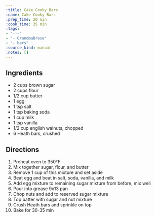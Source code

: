 ```yaml
---
:title: Cake Cooky Bars
:name: Cake Cooky Bars
:prep_time: 20 min
:cook_time: 35 min
:tags:
- "---"
- "- GrandmaBrose"
- "- bars"
:source_kind: manual
:notes: []
---
```


## Ingredients
- 2 cups brown sugar
- 2 cups flour
- 1/2 cup butter
- 1 egg
- 1 tsp salt
- 1 tsp baking soda
- 1 cup milk
- 1 tsp vanilla
- 1/2 cup english walnuts, chopped
- 6 Heath bars, crushed


## Directions
1. Preheat oven to 350°F
2. Mix together sugar, flour, and butter
3. Remove 1 cup of this mixture and set aside
4. Beat egg and beat in salt, soda, vanilla, and milk
5. Add egg mixture to remaining sugar mixture from before, mix well
6. Pour into grease 9x13 pan
7. Chop nuts and add to reserved sugar mixture
8. Top batter with sugar and nut mixture
9. Crush Heath bars and sprinkle on top
10. Bake for 30-35 min
